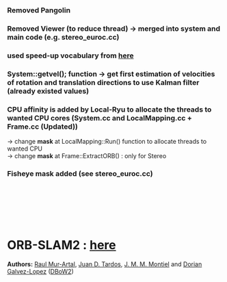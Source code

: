 ### Removed Pangolin
### Removed Viewer (to reduce thread) -> merged into system and main code (e.g. stereo_euroc.cc)
### used speed-up vocabulary from [here](https://github.com/raulmur/ORB_SLAM2/pull/21)
### System::getvel(); function -> get first estimation of velocities of rotation and translation directions to use Kalman filter (already existed values)
### CPU affinity is added by **Local-Ryu** to allocate the threads to wanted CPU cores (System.cc and LocalMapping.cc + Frame.cc (Updated))
-> change **mask** at LocalMapping::Run() function to allocate threads to wanted CPU <br>
-> change **mask** at Frame::ExtractORB() : only for Stereo
### Fisheye mask added (see stereo_euroc.cc)
<br><br><br><br><br>


# ORB-SLAM2 : [here](https://github.com/raulmur/ORB_SLAM2)
**Authors:** [Raul Mur-Artal](http://webdiis.unizar.es/~raulmur/), [Juan D. Tardos](http://webdiis.unizar.es/~jdtardos/), [J. M. M. Montiel](http://webdiis.unizar.es/~josemari/) and [Dorian Galvez-Lopez](http://doriangalvez.com/) ([DBoW2](https://github.com/dorian3d/DBoW2))
